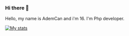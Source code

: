 ### Hi there 👋

Hello, my name is AdemCan and i'm 16. I'm Php developer.

[![My stats](https://github-readme-stats.vercel.app/api?username=AdemCan0BEY&show_icons=true&include_all_commits=true)](https://github-readme-stats.vercel.app/api?username=AdemCan0BEY&show_icons=true&include_all_commits=true)
